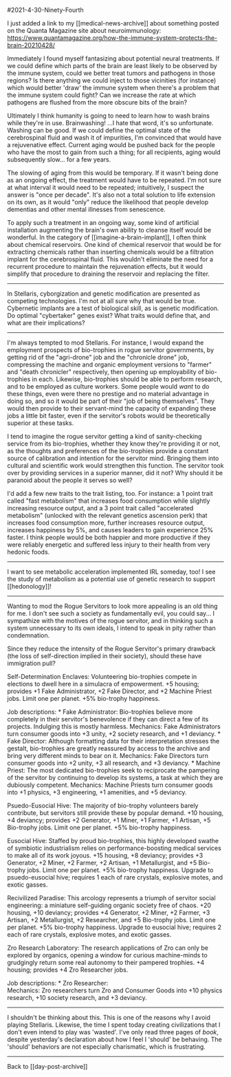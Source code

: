 #2021-4-30-Ninety-Fourth

I just added a link to my [[medical-news-archive]] about something posted on the Quanta Magazine site about neuroimmunology:
https://www.quantamagazine.org/how-the-immune-system-protects-the-brain-20210428/

Immediately I found myself fantasizing about potential neural treatments.  If we could define which parts of the brain are least likely to be observed by the immune system, could we better treat tumors and pathogens in those regions?  Is there anything we could inject to those vicinities (for instance) which would better 'draw' the immune system when there's a problem that the immune system could fight?  Can we increase the rate at which pathogens are flushed from the more obscure bits of the brain?

Ultimately I think humanity is going to need to learn how to wash brains while they're in use.  Brainwashing!  ...I hate that word, it's so unfortunate.  Washing can be good.  If we could define the optimal state of the cerebrospinal fluid and wash it of impurities, I'm convinced that would have a rejuvenative effect.  Current aging would be pushed back for the people who have the most to gain from such a thing; for all recipients, aging would subsequently slow... for a few years.

The slowing of aging from this would be temporary.  If it wasn't being done as an ongoing effect, the treatment would have to be repeated.  I'm not sure at what interval it would need to be repeated; intuitively, I suspect the answer is "once per decade".  It's also not a total solution to life extension on its own, as it would "only" reduce the likelihood that people develop dementias and other mental illnesses from senescence.

To apply such a treatment in an ongoing way, some kind of artificial installation augmenting the brain's own ability to cleanse itself would be wonderful.  In the category of [[imagine-a-brain-implant]], I often think about chemical reservoirs.  One kind of chemical reservoir that would be for extracting chemicals rather than inserting chemicals would be a filtration implant for the cerebrospinal fluid.  This wouldn't eliminate the need for a recurrent procedure to maintain the rejuvenation effects, but it would simplify that procedure to draining the reservoir and replacing the filter.

---
In Stellaris, cyborgization and genetic modification are presented as competing technologies.  I'm not at all sure why that would be true.  Cybernetic implants are a test of biological skill, as is genetic modification.  Do optimal "cybertaker" genes exist?  What traits would define that, and what are their implications?

---
I'm always tempted to mod Stellaris.  For instance, I would expand the employment prospects of bio-trophies in rogue servitor governments, by getting rid of the "agri-drone" job and the "chronicle drone" job, compressing the machine and organic employment versions to "farmer" and "death chronicler" respectively, then opening up employability of bio-trophies in each.  Likewise, bio-trophies should be able to perform research, and to be employed as culture workers.  Some people would *want* to do these things, even were there no prestige and no material advantage in doing so, and so it would be part of their "job of being themselves".  They would then provide to their servant-mind the capacity of expanding these jobs a little bit faster, even if the servitor's robots would be theoretically superior at these tasks.

I tend to imagine the rogue servitor getting a kind of sanity-checking service from its bio-trophies, whether they know they're providing it or not, as the thoughts and preferences of the bio-trophies provide a constant source of calibration and intention for the servitor mind.  Bringing them into cultural and scientific work would strengthen this function.  The servitor took over by providing services in a superior manner, did it not?  Why should it be paranoid about the people it serves so well?

I'd add a few new traits to the trait listing, too.  For instance: a 1 point trait called "fast metabolism" that increases food consumption while slightly increasing resource output, and a 3 point trait called "accelerated metabolism" (unlocked with the relevant genetics ascension perk) that increases food consumption more, further increases resource output, increases happiness by 5%, and causes leaders to gain experience 25% faster.  I think people would be both happier and more productive if they were reliably energetic and suffered less injury to their health from very hedonic foods.

---
I want to see metabolic acceleration implemented IRL someday, too!  I see the study of metabolism as a potential use of genetic research to support [[hedonology]]!

---
Wanting to mod the Rogue Servitors to look more appealing is an old thing for me.  I don't see such a society as fundamentally evil, you could say...  I sympathize with the motives of the rogue servitor, and in thinking such a system unnecessary to its own ideals, I intend to speak in pity rather than condemnation.

Since they reduce the intensity of the Rogue Servitor's primary drawback (the loss of self-direction implied in their society), should these have immigration pull?

Self-Determination Enclaves:  Volunteering bio-trophies compete in elections to dwell here in a simulacra of empowerment.  +5 housing; provides +1 Fake Administrator, +2 Fake Director, and +2 Machine Priest jobs.  Limit one per planet.  +5% bio-trophy happiness.

Job descriptions:
	* Fake Administrator:  Bio-trophies believe more completely in their servitor's benevolence if they can direct a few of its projects.  Indulging this is mostly harmless.
		Mechanics:  Fake Administrators turn consumer goods into +3 unity, +2 society research, and +1 deviancy.
	* Fake Director:  Although formatting data for their interpretation stresses the gestalt, bio-trophies are greatly reassured by access to the archive and bring very different minds to bear on it.
		Mechanics:  Fake Directors turn consumer goods into +2 unity, +3 all research, and +3 deviancy.
	* Machine Priest:  The most dedicated bio-trophies seek to reciprocate the pampering of the servitor by continuing to develop its systems, a task at which they are dubiously competent.
		Mechanics:  Machine Priests turn consumer goods into +1 physics, +3 engineering, +1 amenities, and +5 deviancy.

Psuedo-Eusocial Hive:  The majority of bio-trophy volunteers barely contribute, but servitors still provide these by popular demand.  +10 housing, +4 deviancy; provides +2 Generator, +1 Miner, +1 Farmer, +1 Artisan, +5 Bio-trophy jobs.  Limit one per planet.  +5% bio-trophy happiness.

Eusocial Hive:  Staffed by proud bio-trophies, this highly developed swathe of symbiotic industrialism relies on performance-boosting medical services to make all of its work joyous.  +15 housing, +8 deviancy; provides +3 Generator, +2 Miner, +2 Farmer, +2 Artisan, +1 Metallurgist, and +5 Bio-trophy jobs.  Limit one per planet.  +5% bio-trophy happiness.  Upgrade to psuedo-eusocial hive; requires 1 each of rare crystals, explosive motes, and exotic gasses.

Recivilized Paradise:  This arcology represents a triumph of servitor social engineering: a miniature self-guiding organic society free of chaos.  +20 housing, +10 deviancy; provides +4 Generator, +2 Miner, +2 Farmer, +3 Artisan, +2 Metallurgist, +2 Researcher, and +5 Bio-trophy jobs.  Limit one per planet.  +5% bio-trophy happiness.  Upgrade to eusocial hive; requires 2 each of rare crystals, explosive motes, and exotic gasses.

Zro Research Laboratory:  The research applications of Zro can only be explored by organics, opening a window for curious machine-minds to grudgingly return some real autonomy to their pampered trophies.  +4 housing; provides +4 Zro Researcher jobs.

Job descriptions:
	* Zro Researcher:  
		Mechanics:  Zro researchers turn Zro and Consumer Goods into +10 physics research, +10 society research, and +3 deviancy.

---

I shouldn't be thinking about this.  This is one of the reasons why I avoid playing Stellaris.  Likewise, the time I spent today creating civilizations that I don't even intend to play was 'wasted'.  I've only read three pages of *book*, despite yesterday's declaration about how I feel I 'should' be behaving.  The 'should' behaviors are not especially charismatic, which is frustrating.

---
Back to [[day-post-archive]]